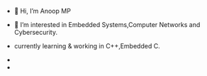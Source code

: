 - 👋 Hi, I’m Anoop MP
- 👀 I’m interested in Embedded Systems,Computer Networks and Cybersecurity.
- currently learning & working in C++,Embedded C.
-  

-

<!---
1anoopmp/1anoopmp is a ✨ special ✨ repository because its `README.md` (this file) appears on your GitHub profile.
You can click the Preview link to take a look at your changes.
--->
